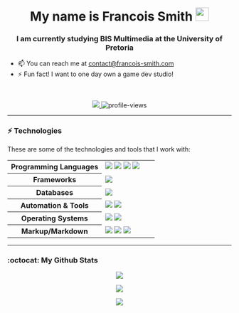 <h1 align="center">My name is Francois Smith <img width="30" <img width="60" src="https://camo.githubusercontent.com/e8e7b06ecf583bc040eb60e44eb5b8e0ecc5421320a92929ce21522dbc34c891/68747470733a2f2f6d656469612e67697068792e636f6d2f6d656469612f6876524a434c467a6361737252346961377a2f67697068792e676966"></h1> 
<h3 align="center">I am currently studying BIS Multimedia at the University of Pretoria</h3>

- 📫 You can reach me at contact@francois-smith.com
- ⚡ Fun fact! I want to one day own a game dev studio!
<br/>

<p align="center">
  <a href="https://github.com/francois-smith" target="_blank">
    <img src="https://img.shields.io/github/followers/francois-smith?label=Follow%20Me&style=social"/>
  </a>
  <img src="https://gpvc.arturio.dev/francois-smith" alt="profile-views">
</p>

<hr/>


### ⚡ Technologies

These are some of the technologies and tools that I work with:

<table style="width:100%" align="center">
 <tr>
    <th>Programming Languages</th>
    <td> 
      <img src="https://img.shields.io/badge/-JavaScript-black?style=flat-square&logo=javascript" />
      <img src="https://img.shields.io/badge/-Nodejs-339933?style=flat-square&logo=Node.js&logoColor=white" />
      <img src="https://img.shields.io/badge/-C++-787CB5?style=flat-square&logo=c%2B%2B&logoColor=Crayola" />
      <img src="https://img.shields.io/badge/-Python-ffff47?style=flat-square&logo=python" />      
   </td>
  </tr>
  <tr>
    <th>Frameworks</th>
    <td>
      <img src="https://img.shields.io/badge/-React.js-black?style=flat-square&logo=react&logoColor=Crayola" />
    </td>
  </tr>
  <tr>
    <th>Databases</th>
    <td>
      <img src="https://img.shields.io/badge/-MySQL-4479A1?style=flat-square&logo=mysql&logoColor=white" />
    </td>
  </tr>
  <tr>
    <th>Automation & Tools</th>
    <td>
      <img src="https://img.shields.io/badge/-Git-black?style=flat-square&logo=git" /> 
      <img src="https://img.shields.io/badge/-GitHub-181717?style=flat-square&logo=github" />
    </td>
  </tr>
  <tr>
    <th>Operating Systems</th>
    <td>
      <img src="https://img.shields.io/badge/Linux-FCC624?style=flat-square&logo=linux&logoColor=black" />
      <img src="https://img.shields.io/badge/Windows-0078D6?style=flat-square&logo=windows&logoColor=white" />
    </td>
  </tr>
  <tr>
    <th>Markup/Markdown</th>
    <td>
      <img src="https://img.shields.io/badge/-HTML5-E34F26?style=flat-square&logo=html5&logoColor=white" />
      <img src="https://img.shields.io/badge/Markdown-%23000000.svg?&style=flat-square&logo=markdown&logoColor=white" />
      <img src="https://img.shields.io/badge/-CSS3-1572B6?style=flat-square&logo=css3" />
    </td>
  </tr>
  
</table>

<hr/>

### :octocat:  My Github Stats

<p align="center">
  <a href="https://github.com/francois-smith"> 
  <img align="center" src="
                           https://github-readme-stats.vercel.app/api/top-langs/?username=anuraghazra&layout=compact
                           https://github-readme-stats.vercel.app/api/top-langs/?username=francois-smith&show_icons=true&theme=dark&locale=en&style=compact&count_private=true">
  </a>
</p>
<p align="center">
  <a href="https://github.com/francois-smith">
    <img align="center" src="https://github-readme-stats.vercel.app/api?username=francois-smith&include_all_commits=true&show_icons=true&theme=dark"/>
  </a>
</p>
<p align="center">
  <a href="https://github.com/francois-smith">
    <img align="center" src="https://github-readme-stats.vercel.app/api/wakatime?username=francois_smith&theme=dark">
  </a>
</p>

